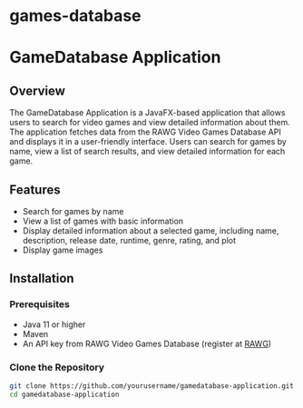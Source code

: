 # games-database
# GameDatabase Application

## Overview

The GameDatabase Application is a JavaFX-based application that allows users to search for video games and view detailed information about them. The application fetches data from the RAWG Video Games Database API and displays it in a user-friendly interface. Users can search for games by name, view a list of search results, and view detailed information for each game.

## Features

- Search for games by name
- View a list of games with basic information
- Display detailed information about a selected game, including name, description, release date, runtime, genre, rating, and plot
- Display game images

## Installation

### Prerequisites

- Java 11 or higher
- Maven
- An API key from RAWG Video Games Database (register at [RAWG](https://rawg.io/apidocs))

### Clone the Repository

```bash
git clone https://github.com/yourusername/gamedatabase-application.git
cd gamedatabase-application
